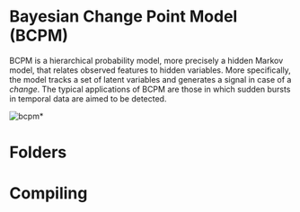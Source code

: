 # Bayesian Change Point Model (BCPM)

BCPM is a hierarchical probability model, more precisely a hidden Markov model, that relates observed features to hidden variables. More specifically, the model tracks a set of latent variables and generates a signal in case of a *change*. The typical applications of BCPM are those in which sudden bursts in temporal data are aimed to be detected.  

![bcpm](etc/graphical_model.png)*

# Folders

# Compiling
